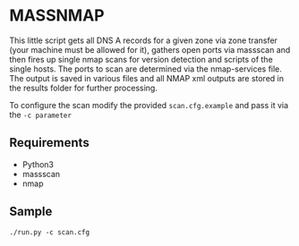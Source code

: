 # MASSNMAP

This little script gets all DNS A records for a given zone via zone transfer (your machine must be allowed for it),
gathers open ports via massscan and then fires up single nmap scans for version detection and scripts of the single hosts.
The ports to scan are determined via the nmap-services file.
The output is saved in various files and all NMAP xml outputs are stored in the results folder for further processing.

To configure the scan modify the provided `scan.cfg.example` and pass it via the `-c parameter`

## Requirements
- Python3
- massscan
- nmap

## Sample
```
./run.py -c scan.cfg
```
